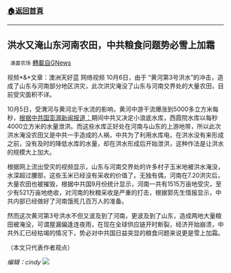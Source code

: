 ###  [:house:返回首頁](https://github.com/ourhimalayas/txt)
---


## 洪水又淹山东河南农田，中共粮食问题势必雪上加霜
` 澳喜农场` [轉載自GNews](https://gnews.org/zh-hans/1578636/)

视频*&*文章：澳洲天好蓝
网络视频
10月6日，由于 “黄河第3号洪水”的冲击，造成了山东与河南部分地区洪灾，此次洪灾淹没了山东与河南交界处的大量农田，目前受灾面积不详。

10月5日，受渭河与黄河北干水流的影响，黄河中游干流爆涨到5000多立方米每秒，[根据中共国澎湃新闻报道：](https://m.thepaper.cn/baijiahao_14797354)期间中共又决定小浪底水库，西霞院水库以每秒4000立方米的水量泄洪。而这些水库正好处在河南与山东的上游地带，所以此次洪水淹没农田又是中共一手造成的人祸，中共为了利用水库电，在洪水没有来形成之前，没有及时的降低水库的水量，却在洪水形成后开始泄洪，这种作法是让洪水的规模大上加大。

根据网上流出受灾的视频显示，山东与河南交界处的许多村子玉米地被洪水淹没，水深超过腰部，这些玉米已经没有采收的价值了。无独有偶，河南在7.20洪灾后，大量农田也被摧毁，根据中共国9月份统计显示，河南一共有1515万亩地受灾，至少有521万亩地绝收，对河南的秋粮采收是严重的打击，根据郭先生情报显示，中共内部已经做好了河南饿死几百万人的准备。

然而这次黄河第3号洪水不但又波及到了河南，更波及到了山东，造成两地大量粮田被淹没，可谓屋漏偏逢连夜雨，在现在全球供应链开时断裂，经济开始崩溃，中共外汇已经枯竭的情况下，势必对中共国日益突显的粮食问题来说更是雪上加霜。

（本文只代表作者观点）

*编辑：cindy*
![](https://assets.gnews.org/wp-content/uploads/2021/10/澳喜图标2-1.jpg)
